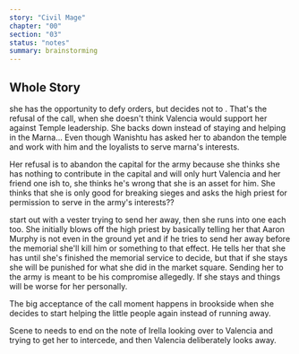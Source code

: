 ```yaml
---
story: "Civil Mage"
chapter: "00"
section: "03"
status: "notes"
summary: brainstorming 
---
```


## Whole Story 
she has the opportunity to defy orders, but decides not to . That's the refusal of the call, when she doesn't think Valencia would support her against Temple leadership. She backs down instead of staying and helping in the Marna... Even though Wanishtu has asked her to abandon the temple and work with him and the loyalists to serve marna's interests. 

Her refusal is to abandon the capital for the army because she thinks she has nothing to contribute in the capital and will only hurt Valencia and her friend one ish to, she thinks he's wrong that she is an asset for him. She thinks that she is only good for breaking sieges and asks the high priest for permission to serve in the army's interests?? 

start out with a vester trying to send her away, then she runs into one each too. She initially blows off the high priest by basically telling her that Aaron Murphy is not even in the ground yet and if he tries to send her away before the memorial she'll kill him or something to that effect. He tells her that she has until she's finished the memorial service to decide, but that if she stays she will be punished for what she did in the market square. Sending her to the army is meant to be his compromise allegedly. If she stays and things will be worse for her personally. 

The big acceptance of the call moment happens in brookside when she decides to start helping the little people again instead of running away. 

Scene to needs to end on the note of Irella looking over to Valencia and trying to get her to intercede, and then Valencia deliberately looks away. 
